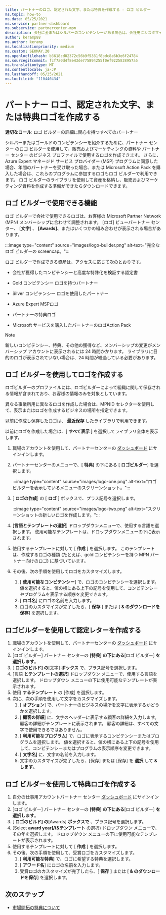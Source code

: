 ```yaml
---
title: パートナーのロゴ、認定された文字、または特典を作成する - ロゴ ビルダー
ms.topic: how-to
ms.date: 05/25/2021
ms.service: partner-dashboard
ms.subservice: partnercenter-mpn
description: 会社に金またはシルバーのコンピテンシーがある場合は、会社用にカスタマイズされたロゴを生成するか、パートナー センター のロゴ ビルダー ツールを使用してカスタマイズされた認定資格証明状を要求することができます。
author: keramp88
ms.author: keramp
ms.localizationpriority: medium
ms.custom: SEOMAY.20
ms.openlocfilehash: b3618cd02372c56b9f5381f8bdc8a6b3e6f24784
ms.sourcegitcommit: fcf7a0d4f8e43de775894255f0ef9225838957a5
ms.translationtype: MT
ms.contentlocale: ja-JP
ms.lasthandoff: 05/25/2021
ms.locfileid: "110440434"
---
```

# <a name="create-a-partner-logo-certified-letter-or-award-logo"></a>パートナー ロゴ、認定された文字、または特典ロゴを作成する

**適切なロール**: ロゴ ビルダーの詳細に関心を持つすべてのパートナー

シルバーまたはゴールドのコンピテンシーを紹介するために、パートナー センター のロゴ ビルダーを使用して、販売およびマーケティングの資料や パートナー センター のビジネス プロファイルで使用するロゴを作成できます。 さらに、Azure Expert マネージド サービス プロバイダー (MSP) プログラムに同意した場合、年間のパートナーを受け取った場合、または Microsoft Action Pack を購入した場合は、これらのプログラムに参加するロゴもロゴ ビルダーで利用できます。 ロゴ ビルダーのライブラリを使用して資産を格納し、販売およびマーケティング資料を作成する準備ができたらダウンロードできます。

## <a name="what-is-available-in-logo-builder"></a>ロゴ ビルダーで使用できる機能

ロゴ ビルダーで会社で使用できるロゴは、お客様の Microsoft Partner Network (MPN) メンバーシップに合わせて調整されます。 [ロゴ] ビューパートナー センター、 [**文字**] 、 **[Awards]**、またはいくつかの組み合わせが表示される場合があります。 

:::image type="content" source="images/logo-builder.png" alt-text="完全なロゴ ビルダーの screencap。":::

ロゴ ビルダーで作成できる資産は、アクセスに応じて次のとおりです。

- 会社が獲得したコンピテンシーと高度な特殊化を検証する認定書

- Gold コンピテンシー ロゴを持つパートナー

- Silver コンピテンシー ロゴを使用したパートナー

- Azure Expert MSPロゴ

- パートナーの特典ロゴ

- Microsoft サービスを購入したパートナーのロゴAction Pack

>[!NOTE]
>新しいコンピテンシー、特典、その他の獲得など、メンバーシップの変更がメンバーシップ アカウントに表示されるには 24 時間かかります。 ライブラリに目的のロゴが表示されていない場合は、24 時間が経過している必要があります。

## <a name="create-a-logo-using-logo-builder"></a>ロゴ ビルダーを使用してロゴを作成する

ロゴビルダーのプロファイルには、ロゴビルダーによって組織に関して保存される情報が含まれており、お客様の情報のみを対象としています。

異なる事業所用に異なるロゴを作成した場合は、MPNID セレクターを使用して、表示またはロゴを作成するビジネスの場所を指定できます。

以前に作成し保存したロゴは、 **最近保存** したライブラリで利用できます。

以前にロゴを作成した場合は、[ **すべて表示** ] を選択してライブラリ全体を表示します。

1. 職場のアカウントを使用して、パートナーセンターの [ダッシュボード](https://partner.microsoft.com/dashboard) にサインインします。
1. パートナーセンターのメニューで、[ **特典**] の下にある [ **ロゴビルダー**] を選択します。

   :::image type="content" source="images/logo-one.png" alt-text="ロゴビルダーを表示しているメニューのスクリーンショット。":::
1. [ **ロゴの作成**] の [ **ロゴ** ] ボックスで、プラス記号を選択します。

   :::image type="content" source="images/logo-two.png" alt-text="スクリーンショットの新しいロゴを作成します。":::
1. **[言語とテンプレートの選択**] ドロップダウンメニューで、使用する言語を選択します。 使用可能なテンプレートは、ドロップダウンメニューの下に表示されます。
1. 使用するテンプレートに対して [ **作成** ] を選択します。 このテンプレートは、作成するロゴの種類 (たとえば、gold コンピテンシーを持つ MPN パートナー向けのロゴ) に基づいています。
1. その後、次の手順を使用してロゴをカスタマイズします。
    1. [ **使用可能なコンピテンシー**] で、ロゴのコンピテンシーを選択します。 値を選択すると、値の横にある上下の記号を使用して、コンピテンシーやプログラムを表示する順序を変更できます。
    1. [ **ロゴ名**] にロゴの名前を入力します。
    1. ロゴのカスタマイズが完了したら、[ **保存** ] または [ **& のダウンロードを保存**] を選択します。

## <a name="create-a-certified-letter-using-logo-builder"></a>ロゴビルダーを使用して認定レターを作成する

1. 職場のアカウントを使用して、パートナーセンターの [ダッシュボード](https://partner.microsoft.com/dashboard) にサインインします。
1. [ロゴ ビルダー] パートナー センターの **[特典] の下にある**[ロゴ ビルダー] **を選択します**。
1. [ **ロゴのビルド] の**[文字] **ボックス** で、プラス記号を選択します。
1. [言語 **とテンプレートの選択]** ドロップダウン メニューで、使用する言語を選択します。 ドロップダウン メニューの下に使用可能なテンプレートが表示されます。
1. 使用 **するテンプレート** の [作成] を選択します。
1. 次に、次の手順を使用して文字をカスタマイズします。
    1. [ **オプション**] で、パートナーのビジネスの場所を文字に表示するかどうかを選択します。
    1. [ **顧客の詳細**] に、文字のヘッダーに表示する顧客の詳細を入力します。 顧客の詳細がテンプレートに表示されます。 顧客の詳細は、すべての文字で使用できるではありません。
    1. [ **利用可能なプログラム**] で、ロゴに表示するコンピテンシーまたはプログラムを選択します。 値を選択すると、値の横にある上下の記号を使用して、コンピテンシーまたはプログラムの表示順序を変更できます。
    1. [ **文字名]** に、文字の名前を入力します。
    1. 文字のカスタマイズが完了したら、[保存] または [保存] を **選択** して **&します**。

## <a name="create-an-award-logo-using-logo-builder"></a>ロゴ ビルダーを使用して特典ロゴを作成する

1. 自分の仕事用アカウントパートナー センター [ダッシュボード](https://partner.microsoft.com/dashboard) にサインインします。
1. [ロゴ ビルダー] パートナー センターの **[特典] の下にある**[ロゴ ビルダー] **を選択します**。
1. [ **ロゴのビルド] の**[Awards] **ボックスで** 、プラス記号を選択します。
1. [Select **award year]/(&テンプレート** の選択) ドロップダウン メニューで、その年を選択します。 ドロップダウン メニューの下に使用可能なテンプレートが表示されます。
1. 使用するテンプレートに対して [ **作成** ] を選択します。
1. その後、次の手順を使用して、受賞ロゴをカスタマイズします。
    1. [ **利用可能な特典**] で、ロゴに希望する特典を選択します。
    1. [ **アワード名**] にロゴの名前を入力します。
    1. 受賞ロゴのカスタマイズが完了したら、[ **保存** ] または [ **& のダウンロードを保存**] を選択します。

## <a name="next-steps"></a>次のステップ

- [市場開拓の特典について](mpn-learn-about-go-to-market-benefits.md)
